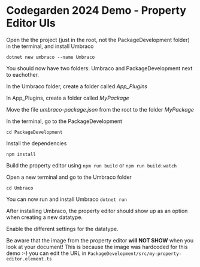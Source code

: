 # Codegarden 2024 Demo - Property Editor UIs

Open the the project (just in the root, not the PackageDevelopment folder) in the terminal, and install Umbraco

```dotnet new umbraco --name Umbraco```

You should now have two folders: Umbraco and PackageDevelopment next to eachother.

In the Umbraco folder, create a folder called _App_Plugins_

In App_Plugins, create a folder called _MyPackage_

Move the file _umbraco-package.json_ from the root to the folder _MyPackage_

In the terminal, go to the PackageDevelopment

```cd PackageDevelopment```

Install the dependencies

```npm install```

Build the property editor using
```npm run build```
or
```npm run build:watch```

Open a new terminal and go to the Umbraco folder

```cd Umbraco```

You can now run and install Umbraco
```dotnet run```


After installing Umbraco, the property editor should show up as an option when creating a new datatype.

Enable the different settings for the datatype.

Be aware that the image from the property editor **will NOT SHOW** when you look at your document! This is because the image was hardcoded for this demo :-) you can edit the URL in `PackageDevelopment/src/my-property-editor.element.ts`
